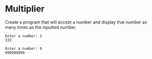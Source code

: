 # Multiplier

Create a program that will accept a number and display that number as many times as the inputted number.

```shell
Enter a number: 3
333

Enter a number: 9
999999999
```
